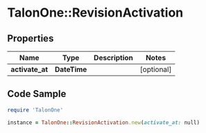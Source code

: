 # TalonOne::RevisionActivation

## Properties

Name | Type | Description | Notes
------------ | ------------- | ------------- | -------------
**activate_at** | **DateTime** |  | [optional] 

## Code Sample

```ruby
require 'TalonOne'

instance = TalonOne::RevisionActivation.new(activate_at: null)
```


